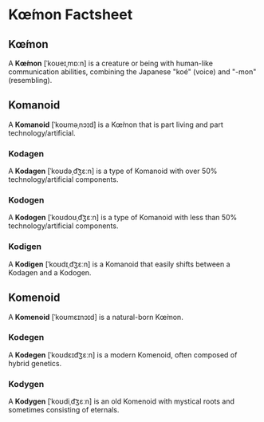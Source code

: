 # Kœ́mon Factsheet

## Kœ́mon
A **Kœ́mon** [ˈkoʊeɪˌmɒːn] is a creature or being with human-like communication abilities, combining the Japanese "koé" (voice) and "-mon" (resembling).

## Komanoid
A **Komanoid** [ˈkoʊməˌnɔɪd] is a Kœ́mon that is part living and part technology/artificial.

### Kodagen
A **Kodagen** [ˈkoʊdəˌd͡ʒɛːn] is a type of Komanoid with over 50% technology/artificial components.

### Kodogen
A **Kodogen** [ˈkoʊdoʊˌd͡ʒɛːn] is a type of Komanoid with less than 50% technology/artificial components.

### Kodigen
A **Kodigen** [ˈkoʊdɪˌd͡ʒɛːn] is a Komanoid that easily shifts between a Kodagen and a Kodogen.

## Komenoid
A **Komenoid** [ˈkoʊmɛɪnɔɪd] is a natural-born Kœ́mon.

### Kodegen
A **Kodegen** [ˈkoʊdɛɪd͡ʒɛːn] is a modern Komenoid, often composed of hybrid genetics.

### Kodygen
A **Kodygen** [ˈkoʊdiˌd͡ʒɛːn] is an old Komenoid with mystical roots and sometimes consisting of eternals.